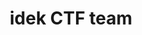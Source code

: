 ---
layout: landing
title: idek CTF team
excerpt: >
    Idk some flavor text here

aside: false
article_header:
  actions:
    - text: CTFtime
      type: error
      url: https://ctftime.org/team/157039
    - text: Writeups
      type: outline-theme-dark
      url: /archive.html
    - text: Members
      type: info
      url: /members.html
  height: 100vh
  theme: dark
  background_color: "#123"
  background_image: false
show_date: false
footer: false
fullscreen: true
---
